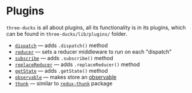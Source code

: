 # Plugins

`three-ducks` is all about plugins, all its functionality is in its plugins, which
can be found in `three-ducks/lib/plugins/` folder.

- [`dispatch`](./plugins/dispatch.md) &mdash; adds `.dispatch()` method
- [`reducer`](./plugins/reducer.md) &mdash; sets a reducer middleware to run on each "dispatch"
- [`subscribe`](./plugins/subscribe.md) &mdash; adds `.subscribe()` method
- [`replaceReducer`](./plugins/replaceReducer.md) &mdash; adds `.replaceReducer()` method
- [`getState`](./plugins/getState.md) &mdash; adds `.getState()` method
- [`observable`](./plugins/observable.md) &mdash; makes store an [observable](https://github.com/tc39/proposal-observable)
- [`thunk`](./plugins/thunk.md) &mdash; similar to [`redux-thunk`](https://github.com/gaearon/redux-thunk) package
